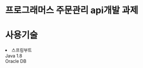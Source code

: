 # 프로그래머스 주문관리 api개발 과제
<h1>사용기술</h1>
  <li>
  <span>스프링부트</span><br/>
  <span>Java 1.8</span><br/>
  <span>Oracle DB</span>
  </li>
  
